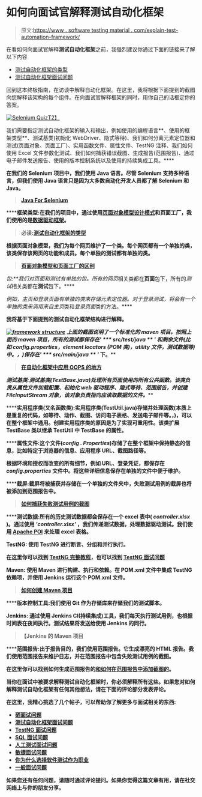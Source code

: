 # 如何向面试官解释测试自动化框架

> 原文:[https://www . software testing material . com/explain-test-automation-framework/](https://www.softwaretestingmaterial.com/explain-test-automation-framework/)

在看如何向面试官解释**测试自动化框架**之前，我强烈建议你通过下面的链接来了解以下内容

*   [测试自动化框架的类型](https://www.softwaretestingmaterial.com/types-test-automation-frameworks/)
*   [测试自动化框架面试问题](https://www.softwaretestingmaterial.com/test-automation-framework-interview-questions/)

回到这本终极指南，在访谈中解释自动化框架。在这里，我将根据下面提到的截图向您解释该架构的每个组件。在向面试官解释框架的同时，用你自己的话框定你的答案。

[![Selenium Quiz](img/88a945cc9a3680018fa7721831c88ae1.png)T2】](https://www.softwaretestingmaterial.com/selenium-quiz/)

我们需要指定测试自动化框架的输入和输出，例如使用的编程语言**、使用的框架类型**、测试基类(初始化 WebDriver、隐式等待)、我们如何分离元素定位器和测试(页面对象、页面工厂)、实用函数文件、属性文件、TestNG 注释、我们如何使用 Excel 文件参数化测试、我们如何捕获错误截图、生成报告(范围报告)、通过电子邮件发送报告、使用的版本控制系统以及使用的持续集成工具。****

****在我们的 Selenium 项目中，我们使用 Java 语言。尽管 Selenium 支持多种语言，但我们使用 Java 语言只是因为大多数自动化开发人员都了解 Selenium 和 Java。****

> ****[Java For Selenium](https://www.softwaretestingmaterial.com/java-tutorial/)****

******框架类型:**在我们的项目中，通过使用[页面对象模型设计模式](https://www.softwaretestingmaterial.com/page-object-model/)和页面工厂，我们使用的是[数据驱动框架](https://www.softwaretestingmaterial.com/data-driven-framework-selenium-webdriver/)。****

> ****必读:[测试自动化框架的类型](https://www.softwaretestingmaterial.com/types-test-automation-frameworks/)****

****根据页面对象模型，我们为每个网页维护了一个类。每个网页都有一个单独的类，该类保存该网页的功能和成员。每个单独的测试都有单独的类。****

> ****[页面对象模型和页面工厂的区别](https://www.softwaretestingmaterial.com/page-object-model/#Difference-Between-Page-Object-Model-And-Page-Factory)****

******包:**我们对*页面*和*测试*有单独的包。所有的*网页*相关类都在**页面**包下，所有的*测试*相关类都在**测试**包下。****

****例如，*主页*和*登录页面*有单独的类来存储元素定位器。对于*登录测试，*将会有一个单独的类来调用来自*主页*类和*登录页面*类的方法。****

****我将基于下面提到的测试自动化框架结构进行解释。****

****[![framework structure](img/f3ee8d32dc987c5d46811ce4e07ff969.png)](https://www.softwaretestingmaterial.com/wp-content/uploads/2017/07/framework-structure.png) 上面的截图说明了一个标准化的 maven 项目。按照上面的 maven 项目，所有的测试都保存在' *** src/test/java ** '* 和剩余文件(比如 config.properties，element locators (POM 类)，utility 文件，测试数据等)中。，)保存在' *** src/main/java ** '* 下。****

> ****[在自动化框架中应用 OOPS 的地方](https://www.softwaretestingmaterial.com/oops-concept-in-automation-framework/)****

****测试基类:测试基类(TestBase.java)处理所有页面使用的所有公共函数。该类负责从属性文件加载配置、初始化 web 驱动程序、隐式等待、范围报告，并创建 FileInputStream 对象，该对象负责*指向应读取数据的文件。*****

******实用程序类(又名函数类):**实用程序类(TestUtil.java)存储并处理函数(本质上是重复的代码，如等待、动作、截图、访问电子表格、发送电子邮件等。，)，可以在整个框架中通用。创建实用程序类的原因是为了实现可重用性。该类扩展 TestBase 类以继承 TestUtil 中 TestBase 的属性。****

******属性文件:**这个文件(***config . Properties***)存储了在整个框架中保持静态的信息，比如特定于浏览器的信息、应用程序 URL、截图路径等。****

****根据环境和授权而改变的所有细节，例如 URL、登录凭证，都保存在 *config.properties* 文件中。将这些详细信息保存在单独的文件中便于维护。****

******截屏:**截屏将被捕获并存储在一个单独的文件夹中，失败测试用例的截屏也将被添加到范围报告中。****

> ****[如何捕获失败测试用例的截图](https://www.softwaretestingmaterial.com/capture-screenshot-of-failed-test-cases-using-selenium-webdriver-2/)****

******测试数据:**所有的历史测试数据都会保存在一个 excel 表中( *controller.xlsx* )。通过使用 *'controller.xlsx'* ，我们传递测试数据，处理数据驱动测试。我们使用 [Apache POI](https://www.softwaretestingmaterial.com/handling-excel-files-using-apache-poi/) 来处理 excel 表格。****

******TestNG:** 使用 TestNG 进行断言、分组和并行执行。****

****在这里你可以找到 [TestNG 完整教程](https://www.softwaretestingmaterial.com/testng-tutorial/)，也可以找到 [TestNG 面试问题](https://www.softwaretestingmaterial.com/testng-interview-questions/)****

******Maven:** 使用 Maven 进行构建、执行和依赖。在 POM.xml 文件中集成 TestNG 依赖项，并使用 Jenkins 运行这个 POM.xml 文件。****

> ****[如何创建 Maven 项目](https://www.softwaretestingmaterial.com/create-selenium-maven-project/)****

******版本控制工具:**我们使用 Git 作为存储库来存储我们的测试脚本。****

******Jenkins:** 通过使用 Jenkins CI(持续集成)工具，我们每天执行测试用例，也根据时间表在夜间执行。测试结果将发送给使用 Jenkins 的同行。****

> ****【Jenkins 的 Maven 项目****

******范围报告:**出于报告目的，我们使用范围报告。它生成漂亮的 HTML 报告。我们使用范围报告来维护日志，并在范围报告中包含失败测试用例的截图。****

****在这里你可以找到如何生成范围报告的[和如何在范围报告中添加截图的](https://www.softwaretestingmaterial.com/generate-extent-reports/)。****

****当你在面试中被要求解释测试自动化框架时，你必须解释所有这些。如果您对如何解释测试自动化框架有任何其他想法，请在下面的评论部分发表评论。****

****在这里，我精心挑选了几个帖子，可以帮助你了解更多与面试相关的东西:****

*   ****[硒面试问题](https://www.softwaretestingmaterial.com/selenium-interview-questions/)****
*   ****[测试自动化框架面试问题](https://www.softwaretestingmaterial.com/test-automation-framework-interview-questions/)****
*   ****[TestNG 面试问题](https://www.softwaretestingmaterial.com/testng-interview-questions/)****
*   ****[SQL 面试问题](https://www.softwaretestingmaterial.com/sql-interview-questions/)****
*   ****[人工测试面试问题](https://www.softwaretestingmaterial.com/100-software-testing-interview-questions/)****
*   ****[敏捷面试问题](https://www.softwaretestingmaterial.com/agile-testing-interview-questions/)****
*   ****[你为什么选择软件测试作为职业](https://www.softwaretestingmaterial.com/choose-software-testing-as-a-career/)****
*   ****[一般面试问题](https://www.softwaretestingmaterial.com/6-important-interview-questions/)****

****如果您还有任何问题，请随时通过评论提问。如果你觉得这篇文章有用，请在社交网络上与你的朋友分享。****